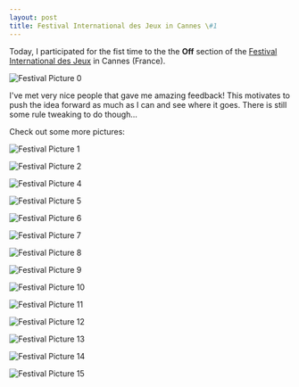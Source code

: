 ```yaml
---
layout: post
title: Festival International des Jeux in Cannes \#1
---
```


Today, I participated for the fist time to the the **Off** section of the [Festival International des Jeux](https://www.festivaldesjeux-cannes.com/en/) in Cannes (France).

![Festival Picture 0](/assets/images/pics/2022-2-24-fij-cannes/0.jpeg)

I've met very nice people that gave me amazing feedback! 
This motivates to push the idea forward as much as I can and see where it goes.
There is still some rule tweaking to do though...

Check out some more pictures:

![Festival Picture 1](/assets/images/pics/2022-2-24-fij-cannes/1.jpeg)

![Festival Picture 2](/assets/images/pics/2022-2-24-fij-cannes/2.jpeg)

![Festival Picture 4](/assets/images/pics/2022-2-24-fij-cannes/4.jpeg)

![Festival Picture 5](/assets/images/pics/2022-2-24-fij-cannes/5.jpeg)

![Festival Picture 6](/assets/images/pics/2022-2-24-fij-cannes/6.jpeg)

![Festival Picture 7](/assets/images/pics/2022-2-24-fij-cannes/7.jpeg)

![Festival Picture 8](/assets/images/pics/2022-2-24-fij-cannes/8.jpeg)

![Festival Picture 9](/assets/images/pics/2022-2-24-fij-cannes/9.jpeg)

![Festival Picture 10](/assets/images/pics/2022-2-24-fij-cannes/10.jpeg)

![Festival Picture 11](/assets/images/pics/2022-2-24-fij-cannes/11.jpeg)

![Festival Picture 12](/assets/images/pics/2022-2-24-fij-cannes/12.jpeg)

![Festival Picture 13](/assets/images/pics/2022-2-24-fij-cannes/13.jpeg)

![Festival Picture 14](/assets/images/pics/2022-2-24-fij-cannes/14.jpeg)

![Festival Picture 15](/assets/images/pics/2022-2-24-fij-cannes/15.jpeg)
